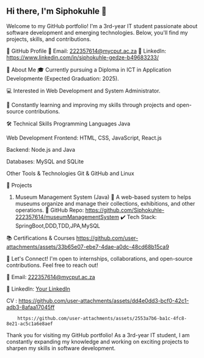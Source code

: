 ## Hi there, I'm Siphokuhle 👋
Welcome to my GitHub portfolio! I'm a 3rd-year IT student passionate about software development and emerging technologies. Below, you'll find my projects, skills, and contributions.

🔗 GitHub Profile
📧 Email: 222357614@mycput.ac.za
🔗 LinkedIn: https://www.linkedin.com/in/siphokuhle-gedze-b49683233/

📌 About Me
🎓 Currently pursuing a Diploma in ICT in Application Developmente (Expected Graduation: 2025).

💻 Interested in Web Development and System Administrator.

🌱 Constantly learning and improving my skills through projects and open-source contributions.

🛠️ Technical Skills
Programming Languages
Java

Web Development
Frontend: HTML, CSS, JavaScript, React.js

Backend: Node.js and Java

Databases: MySQL and SQLite

Other Tools & Technologies
Git & GitHub and Linux

🚀 Projects
1. Museum Management System (Java)
📌 A web-based system to helps museums organize and manage their collections, exhibitions, and other operations.
🔗 GitHub Repo: https://github.com/Siphokuhle-222357614/museumManagementSystem
✔️ Tech Stack: SpringBoot,DDD,TDD,JPA,MySQL


📚 Certifications & Courses
https://github.com/user-attachments/assets/33b65e07-ebe7-4dae-a0dc-48cd68b15ca9

📩 Let's Connect!
I'm open to internships, collaborations, and open-source contributions. Feel free to reach out!

📧 Email: 222357614@mycput.ac.za

🔗 LinkedIn: [Your LinkedIn](https://www.linkedin.com/in/siphokuhle-gedze-b49683233/)

   CV : https://github.com/user-attachments/assets/dd4e0dd3-bcf0-42c1-adb3-8afaa17045ff
   
        https://github.com/user-attachments/assets/2553a7b6-ba1c-4fc8-8e21-ac5c1a6e8aef
        
Thank you for visiting my GitHub portfolio! As a 3rd-year IT student, I am constantly expanding my knowledge and working on exciting projects to sharpen my skills in software development.

